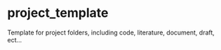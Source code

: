 # project_template
Template for project folders, including code, literature, document, draft, ect...
